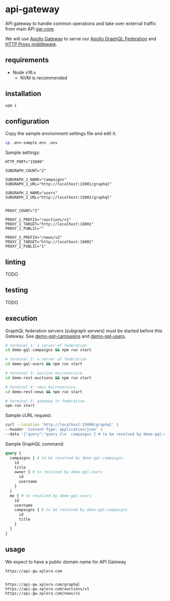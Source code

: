 # api-gateway

API gateway to handle common operations and take over external traffic from main API [gw-core](https://github.com/XploraTechnologiesAS/xplora-o2o-apiv2/tree/master/core).

We will use [Apollo Gateway](https://www.apollographql.com/docs/apollo-server/using-federation/apollo-gateway-setup) to serve our [Apollo GraphQL Federation](https://www.apollographql.com/docs/federation/) and [HTTP Proxy middleware](https://www.npmjs.com/package/http-proxy-middleware).

## requirements

* Node v16.x
  * NVM is recommended

## installation

```sh
npm i
```

## configuration

Copy the sample environment settings file and edit it.

```sh
cp .env-sample.env .env
```

Sample settings:

```plain
HTTP_PORT="15000"

SUBGRAPH_COUNT="2"

SUBGRAPH_1_NAME="campaigns"
SUBGRAPH_1_URL="http://localhost:15001/graphql"

SUBGRAPH_2_NAME="users"
SUBGRAPH_2_URL="http://localhost:15002/graphql"


PROXY_COUNT="2"

PROXY_1_PREFIX="/auctions/v1"
PROXY_1_TARGET="http://localhost:16001"
PROXY_1_PUBLIC=""

PROXY_2_PREFIX="/news/v2"
PROXY_2_TARGET="http://localhost:16002"
PROXY_2_PUBLIC="1"
```

## linting

TODO

## testing

TODO

## execution

GraphQL federation servers (subgraph servers) must be started before this Gateway. See [demo-gql-campaigns](./demo-gql-campaigns) and [demo-gql-users](./demo-gql-users/).

```sh
# terminal 1: a server of federation
cd demo-gql-campaigns && npm run start

# terminal 2: a server of federation
cd demo-gql-users && npm run start

# terminal 3: auction microservice
cd demo-rest-auctions && npm run start

# terminal 4: news microservice
cd demo-rest-news && npm run start

# terminal 5: gateway to federation
npm run start
```

Sample cURL request:

```sh
curl --location 'http://localhost:15000/graphql' \
--header 'Content-Type: application/json' \
--data '{"query":"query {\n  campaigns { # to be resolved by demo-gql-campaigns\n    id\n    title\n    owner { # to resolved by demo-gql-users\n      id\n      username\n    }\n  }\n}","variables":{}}'
```

Sample GraphQL command:

```graphql
query {
  campaigns { # to be resolved by demo-gql-campaigns
    id
    title
    owner { # to resolved by demo-gql-users
      id
      username
    }
  }
  me { # to resolved by demo-gql-users
    id
    username
    campaigns { # to be resolved by demo-gql-campaigns
      id
      title
    }
  }
}
```

## usage

We expect to have a public domain name for API Gateway

```plain
https://api-gw.xplora.com


https://api-gw.xplora.com/graphql
https://api-gw.xplora.com/auctions/v1
https://api-gw.xplora.com/news/v1

```
